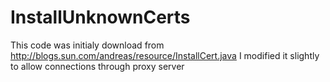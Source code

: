# InstallUnknownCerts
This code was initialy download from http://blogs.sun.com/andreas/resource/InstallCert.java
I modified it slightly to allow connections through proxy server
